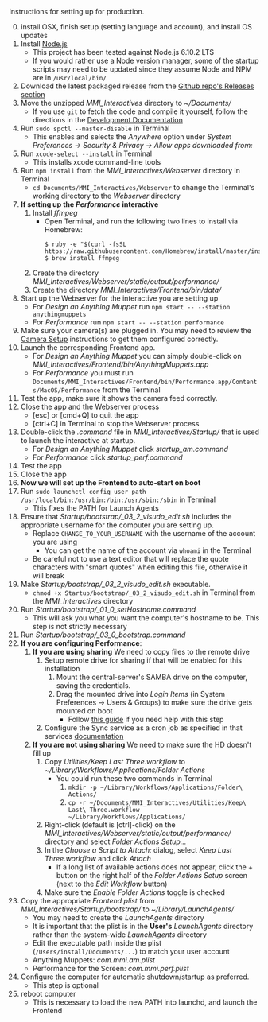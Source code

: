 Instructions for setting up for production.

0. install OSX, finish setup (setting language and account), and install OS updates
0. Install [Node.js](https://nodejs.org/en/download/)
   - This project has been tested against Node.js 6.10.2 LTS
   - If you would rather use a Node version manager, 
     some of the startup scripts may need to be updated 
     since they assume Node and NPM are in `/usr/local/bin/`
0. Download the latest packaged release from the [Github repo's Releases section](https://github.com/wearecollins/MMI_Interactives/releases)
0. Move the unzipped *MMI_Interactives* directory to *~/Documents/*
   * If you use `git` to fetch the code and compile it yourself, follow the directions in the [Development Documentation](Development.md)
0. Run `sudo spctl --master-disable` in Terminal
   * This enables and selects the _Anywhere_ option under 
     _System Preferences -> Security & Privacy -> Allow apps downloaded from:_
0. Run `xcode-select --install` in Terminal
   * This installs xcode command-line tools
0. Run `npm install` from the *MMI_Interactives/Webserver* directory in Terminal
   * `cd Documents/MMI_Interactives/Webserver` to change the Terminal's working directory to the _Webserver_ directory
0. **If setting up the _Performance_ interactive**
   1. Install _ffmpeg_
      - Open Terminal, and run the following two lines to install via Homebrew:
        ```
        $ ruby -e "$(curl -fsSL https://raw.githubusercontent.com/Homebrew/install/master/install)"
        $ brew install ffmpeg
        ```
   1. Create the directory _MMI_Interactives/Webserver/static/output/performance/_
   1. Create the directory _MMI_Interactives/Frontend/bin/data/_
0. Start up the Webserver for the interactive you are setting up
   * For _Design an Anything Muppet_ run `npm start -- --station anythingmuppets`
   * For _Performance_ run `npm start -- --station performance`
0. Make sure your camera(s) are plugged in. You may need to review the [Camera Setup](Frontend/README.md#setup-cameras) instructions to get them configured correctly.
0. Launch the corresponding Frontend app.
   * For _Design an Anything Muppet_ you can simply double-click on _MMI_Interactives/Frontend/bin/AnythingMuppets.app_
   * For _Performance_ you must run `Documents/MMI_Interactives/Frontend/bin/Performance.app/Contents/MacOS/Performance` from the Terminal
0. Test the app, make sure it shows the camera feed correctly.
0. Close the app and the Webserver process
   * [esc] or [cmd+Q] to quit the app
   * [ctrl+C] in Terminal to stop the Webserver process
0. Double-click the _.command_ file in *MMI_Interactives/Startup/* that is used to launch the interactive at startup.
   * For _Design an Anything Muppet_ click *startup_am.command*
   * For _Performance_ click *startup_perf.command*
0. Test the app
0. Close the app
0. **Now we will set up the Frontend to auto-start on boot**
0. Run `sudo launchctl config user path /usr/local/bin:/usr/bin:/bin:/usr/sbin:/sbin` in Terminal
   - This fixes the PATH for Launch Agents
0. Ensure that *Startup/bootstrap/_03_2_visudo_edit.sh* includes the appropriate username for the computer you are setting up.
   * Replace `CHANGE_TO_YOUR_USERNAME` with the username of the account you are using
     - You can get the name of the account via `whoami` in the Terminal
   * Be careful not to use a text editor that will replace the quote characters with "smart quotes" when editing this file, otherwise it will break
0. Make *Startup/bootstrap/_03_2_visudo_edit.sh* executable.
   * `chmod +x Startup/bootstrap/_03_2_visudo_edit.sh` in Terminal from the *MMI_Interactives* directory
0. Run *Startup/bootstrap/_01_0_setHostname.command*
   * This will ask you what you want the computer's hostname to be. This step is not strictly necessary
0. Run *Startup/bootstrap/_03_0_bootstrap.command*
0. **If you are configuring Performance**:
   1. **If you are using sharing** We need to copy files to the remote drive
      1. Setup remote drive for sharing if that will be enabled for this installation
         1. Mount the central-server's SAMBA drive on the computer, saving the credentials.
         1. Drag the mounted drive into _Login Items_ (in System Preferences -> Users & Groups) to make sure the drive gets mounted on boot
            * Follow [this guide](https://www.tekrevue.com/tip/automatically-connect-network-drive/) if you need help with this step
      1. Configure the Sync service as a cron job as specified in that services [documentation](Sync/README.md#setup)
   1. **If you are not using sharing** We need to make sure the HD doesn't fill up
      1. Copy *Utilities/Keep Last Three.workflow* to *~/Library/Workflows/Applications/Folder Actions*
         * You could run these two commands in Terminal
           1. `mkdir -p ~/Library/Workflows/Applications/Folder\ Actions/` 
           1. `cp -r ~/Documents/MMI_Interactives/Utilities/Keep\ Last\ Three.workflow ~/Library/Workflows/Applications/`
      1. Right-click (default is [ctrl]-click) on the *MMI_Interactives/Webserver/static/output/performance/* directory and select _Folder Actions Setup..._
      1. In the _Choose a Script to Attach:_ dialog, select _Keep Last Three.workflow_ and click _Attach_
         * If a long list of available actions does not appear, click the + button on the right half of the _Folder Actions Setup_ screen (next to the _Edit Workflow_ button)
      1. Make sure the _Enable Folder Actions_ toggle is checked
0. Copy the appropriate _Frontend plist_ from *MMI_Interactives/Startup/bootstrap/* to _~/Library/LaunchAgents/_
   - You may need to create the _LaunchAgents_ directory
   - It is important that the plist is in the **User's** _LaunchAgents_ directory rather than the system-wide _LaunchAgents_ directory
   - Edit the executable path inside the plist (`/Users/install/Documents/...`) to match your user account
   - Anything Muppets: _com.mmi.am.plist_
   - Performance for the Screen: _com.mmi.perf.plist_
0. Configure the computer for automatic shutdown/startup as preferred.
   - This step is optional
0. reboot computer
   - This is necessary to load the new PATH into launchd, and launch the Frontend


